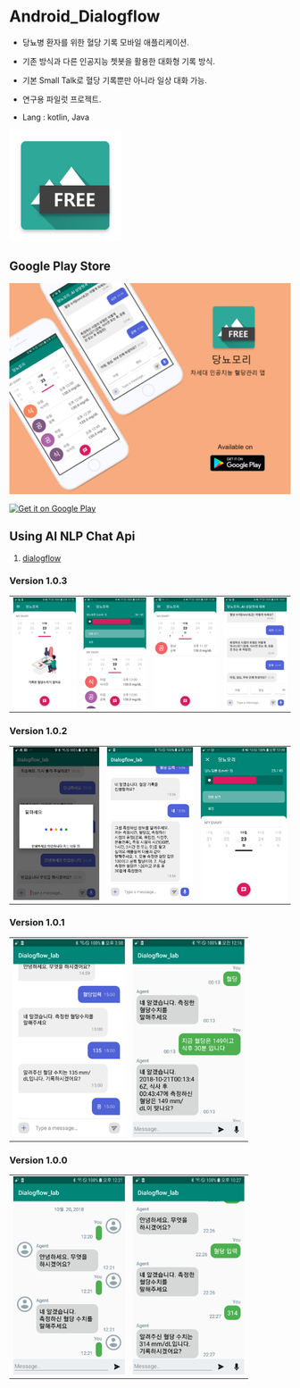 # Android_Dialogflow


-  당뇨병 환자를 위한 혈당 기록 모바일 애플리케이션.
-  기존 방식과 다른 인공지능 쳇봇을 활용한 대화형 기록 방식.
-  기본 Small Talk로 혈당 기록뿐만 아니라 일상 대화 가능.
-  연구용 파일럿 프로젝트.

-  Lang : kotlin, Java

<img src="https://github.com/JAICHANGPARK/Android_Dialogflow/blob/master/app_source/icons/playstore/icon.png" width="200">


## Google Play Store

<img src="https://github.com/JAICHANGPARK/Android_Dialogflow/blob/master/app_source/mock/mockup-images_1/mockup-images/mockup.png" >

<a href='https://play.google.com/store/apps/details?id=a01.lab.dialogflow.com.dreamwalker.dialogflow_lab&pcampaignid=MKT-Other-global-all-co-prtnr-py-PartBadge-Mar2515-1'><img alt='Get it on Google Play' src='https://play.google.com/intl/en_us/badges/images/generic/en_badge_web_generic.png' width= 400/></a>

## Using AI NLP Chat Api
1. [dialogflow](https://dialogflow.com/)



### Version 1.0.3
<div style="text-align: center">
<table><tr>
<td style="text-align: center">
<img  src ="https://github.com/JAICHANGPARK/Android_Dialogflow/blob/master/screenshot/device-2018-10-23-231030.png" width ="200">
</td>
<td style="text-align: center">
<img  src ="https://github.com/JAICHANGPARK/Android_Dialogflow/blob/master/screenshot/device-2018-10-23-152910.png" width ="200">
</td>
  <td style="text-align: center">
<img  src ="https://github.com/JAICHANGPARK/Android_Dialogflow/blob/master/screenshot/device-2018-10-23-233923.png" width ="200">
</td>
<td style="text-align: center">
<img  src ="https://github.com/JAICHANGPARK/Android_Dialogflow/blob/master/screenshot/device-2018-10-23-224727.png" width ="200">
</td>

  

</tr>
</table>
</div>

### Version 1.0.2
<div style="text-align: center">
<table><tr>
<td style="text-align: center">
<img  src ="https://github.com/JAICHANGPARK/Android_Dialogflow/blob/master/screenshot/device-2018-10-21-223029.png" width ="200">
</td>
<td style="text-align: center">
<img  src ="https://github.com/JAICHANGPARK/Android_Dialogflow/blob/master/screenshot/device-2018-10-22-155715.png" width ="200">
</td>
<td style="text-align: center">
<img  src ="https://github.com/JAICHANGPARK/Android_Dialogflow/blob/master/screenshot/device-2018-10-23-124925.png" width ="200">
</td>
</tr>
</table>
</div>

### Version 1.0.1
<div style="text-align: center">
<table><tr>
<td style="text-align: center">
<img  src ="https://github.com/JAICHANGPARK/Android_Dialogflow/blob/master/screenshot/device-2018-10-21-150101.png" width ="200">
</td>
<td style="text-align: center">
<img  src ="https://github.com/JAICHANGPARK/Android_Dialogflow/blob/master/screenshot/device-2018-10-21-001614.png" width ="200">
</td>
</tr>
</table>
</div>

### Version 1.0.0
<div style="text-align: center">
<table><tr>
<td style="text-align: center">
<img  src ="https://github.com/JAICHANGPARK/Android_Dialogflow/blob/master/screenshot/device-2018-10-20-122139.png" width ="200">
</td>
<td style="text-align: center">
<img  src ="https://github.com/JAICHANGPARK/Android_Dialogflow/blob/master/screenshot/device-2018-10-20-222804.png" width ="200">
</td>
</tr>
</table>
</div>
